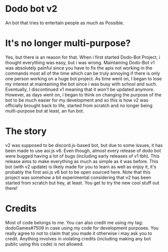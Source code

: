 # Dodo bot v2
An bot that tries to entertain people as much as Possible.

# It's no longer multi-purpose?
Yes, but there is an reason for that. When i first started Dodo-Bot Project, i thought everything was easy, but i was wrong. Maintaining Dodo-Bot v1 was absolutely painful since you have to fix the apis not working in the commands most all of the time which can be truly annoying if there is only one person working on a huge bot project. As time went on, I began to lose my interest at maintaining the bot since i was busy with school and such. Eventually, I discontinued v1 meaning that it won't be updated anymore. However, as days went on, i began to think on changing the purpose of the bot to be much easier for my development and so this is how v2 was officially brought back to life, started from scratch and no longer being multi-purpose but at least, an fun bot.

# The story
v2 was supposed to be discord.js-based bot, but due to some issues, it has been made to use aoi.js v6. Even though, almost every release of dodo bot were bugged having a lot of bugs (including early releases of v1 tbh). This release aims to make everything as much as simple as it was before. This bot (with v2 update) is likely made for you to learn as well as enjoy it, it's probably the first aoi.js v6 bot to be open sourced here. Note that this project was somehow a bit experimental considering that v2 has been started from scratch but hey, at least. You get to try the new cool stuff out there!

# Credits
Most of code belongs to me. You can also credit me using my tag: dodoGames#7509 in case using my code for development purposes. You really agree to not to claim that you made it otherwise i may ask you to credit. Anything involves in violating credits (including making any bot public using this code) is not allowed.
